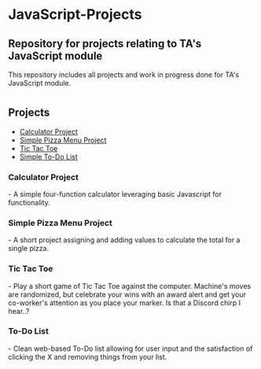 # JavaScript-Projects

<h2>Repository for projects relating to TA's JavaScript module</h2>

This repository includes all projects and work in progress done for TA's JavaScript module.

<h1 align="center"><project-name></h1>

<p align="center"><project-description></p>

## Projects

- [Calculator Project](https://github.com/XeroxSinner/JavaScript-Projects/tree/main/Basic%20JavaScript%20Projects/Calculator)
- [Simple Pizza Menu Project](https://github.com/XeroxSinner/JavaScript-Projects/tree/main/Basic%20JavaScript%20Projects/Pizza_Project)
- [Tic Tac Toe](https://github.com/XeroxSinner/JavaScript-Projects/tree/main/Basic%20JavaScript%20Projects/TicTacToe)
- [Simple To-Do List](https://github.com/XeroxSinner/JavaScript-Projects/tree/main/Basic%20JavaScript%20Projects/ToDo_App)


<h3>Calculator Project</h3>
  - A simple four-function calculator leveraging basic Javascript for functionality.
  
<h3>Simple Pizza Menu Project</h3>
  - A short project assigning and adding values to calculate the total for a single pizza.

<h3>Tic Tac Toe</h3>
  - Play a short game of Tic Tac Toe against the computer. Machine's moves are randomized, but celebrate your wins with an award alert and get your co-worker's attention as you place your marker. Is that a Discord chirp I hear..?
  
<h3>To-Do List</h3>
  - Clean web-based To-Do list allowing for user input and the satisfaction of clicking the X and removing things from your list.

